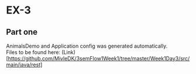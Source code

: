 # EX-3

## Part one
AnimalsDemo and Application config was generated automatically.  
Files to be found here: (Link)[https://github.com/MivleDK/3semFlow1Week1/tree/master/Week1Day3/src/main/java/rest]
